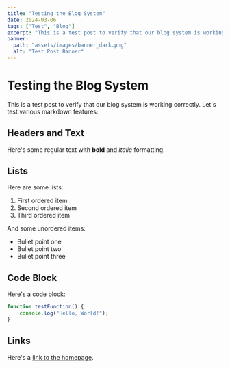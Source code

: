 ```yaml
---
title: "Testing the Blog System"
date: 2024-03-06
tags: ["Test", "Blog"]
excerpt: "This is a test post to verify that our blog system is working correctly."
banner:
  path: "assets/images/banner_dark.png"
  alt: "Test Post Banner"
---
```


# Testing the Blog System

This is a test post to verify that our blog system is working correctly. Let's test various markdown features:

## Headers and Text

Here's some regular text with **bold** and *italic* formatting.

## Lists

Here are some lists:

1. First ordered item
2. Second ordered item
3. Third ordered item

And some unordered items:

- Bullet point one
- Bullet point two
- Bullet point three

## Code Block

Here's a code block:

```javascript
function testFunction() {
    console.log("Hello, World!");
}
```

## Links

Here's a [link to the homepage](/). 